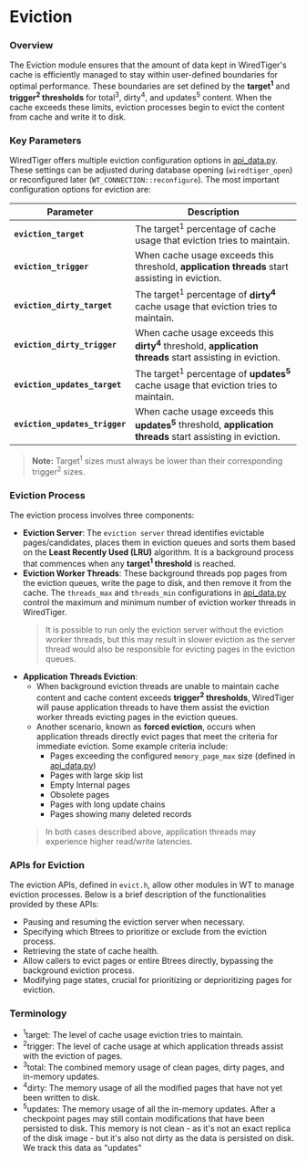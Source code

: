 # Eviction

### Overview

The Eviction module ensures that the amount of data kept in WiredTiger's cache is efficiently managed to stay within user-defined boundaries for optimal performance. These boundaries are set defined by the **target<sup>1</sup>** and **trigger<sup>2</sup> thresholds** for total<sup>3</sup>, dirty<sup>4</sup>, and updates<sup>5</sup> content. When the cache exceeds these limits, eviction processes begin to evict the content from cache and write it to disk.

### Key Parameters

WiredTiger offers multiple eviction configuration options in [api_data.py](../../dist/api_data.py). These settings can be adjusted during database opening (`wiredtiger_open`) or reconfigured later (`WT_CONNECTION::reconfigure`). The most important configuration options for eviction are:

| Parameter               | Description                                                                                              |
| ----------------------- | -------------------------------------------------------------------------------------------------------- |
| **`eviction_target`**    | The target<sup>1</sup> percentage of cache usage that eviction tries to maintain.                                  |
| **`eviction_trigger`**   | When cache usage exceeds this threshold, **application threads**  start assisting in eviction.     |
| **`eviction_dirty_target`** | The target<sup>1</sup> percentage of **dirty<sup>4</sup>** cache usage that eviction tries to maintain.                      |
| **`eviction_dirty_trigger`** | When cache usage exceeds this **dirty<sup>4</sup>** threshold, **application threads**  start assisting in eviction.   |
| **`eviction_updates_target`** | The target<sup>1</sup> percentage of **updates<sup>5</sup>** cache usage that eviction tries to maintain.                 |
| **`eviction_updates_trigger`** | When cache usage exceeds this **updates<sup>5</sup>** threshold, **application threads** start assisting in eviction.                   |

> **Note:** Target<sup>1</sup> sizes must always be lower than their corresponding trigger<sup>2</sup> sizes.

### Eviction Process

The eviction process involves three components:

- **Eviction Server**: The `eviction server` thread identifies evictable pages/candidates, places them in eviction queues and sorts them based on the **Least Recently Used (LRU)** algorithm. It is a background process that commences when any **target<sup>1</sup> threshold** is reached.
- **Eviction Worker Threads**: These background threads pop pages from the eviction queues, write the page to disk, and then remove it from the cache. The `threads_max` and `threads_min` configurations in [api_data.py](../../dist/api_data.py) control the maximum and minimum number of eviction worker threads in WiredTiger.
    > It is possible to run only the eviction server without the eviction worker threads, but this may result in slower eviction as the server thread would also be responsible for evicting pages in the eviction queues.
- **Application Threads Eviction**: 
    - When background eviction threads are unable to maintain cache content and cache content exceeds **trigger<sup>2</sup> thresholds**, WiredTiger will pause application threads to have them assist the eviction worker threads evicting pages in the eviction queues.
    - Another scenario, known as **forced eviction**, occurs when application threads directly evict pages that meet the criteria for immediate eviction. Some example criteria include:
        - Pages exceeding the configured `memory_page_max` size (defined in [api_data.py](../../dist/api_data.py))
        - Pages with large skip list
        - Empty Internal pages
        - Obsolete pages
        - Pages with long update chains
        - Pages showing many deleted records
    > In both cases described above, application threads may experience higher read/write latencies.

### APIs for Eviction

The eviction APIs, defined in `evict.h`, allow other modules in WT to manage eviction processes. Below is a brief description of the functionalities provided by these APIs:

- Pausing and resuming the eviction server when necessary.
- Specifying which Btrees to prioritize or exclude from the eviction process.
- Retrieving the state of cache health.
- Allow callers to evict pages or entire Btrees directly, bypassing the background eviction process.
- Modifying page states, crucial for prioritizing or deprioritizing pages for eviction.

### Terminology

- <sup>1</sup>target: The level of cache usage eviction tries to maintain.
- <sup>2</sup>trigger: The level of cache usage at which application threads assist with the eviction of pages.
- <sup>3</sup>total: The combined memory usage of clean pages, dirty pages, and in-memory updates.
- <sup>4</sup>dirty: The memory usage of all the modified pages that have not yet been written to disk.
- <sup>5</sup>updates: The memory usage of all the in-memory updates. After a checkpoint pages may still contain modifications that have been persisted to disk. This memory is not clean - as it's not an exact replica of the disk image - but it's also not dirty as the data is persisted on disk. We track this data as "updates"
